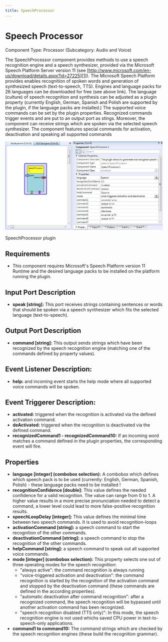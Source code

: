 ```yaml
---
title: SpeechProcessor
---
```


# Speech Processor

Component Type: Processor (Subcategory: Audio and Voice)

The SpeechProcessor component provides methods to use a speech recognition engine and a speech synthesizer, provided via the Microsoft Speech Platform Server version 11 (see [http://www.microsoft.com/en-us/download/details.aspx?id=27225][1]). The Microsoft Speech Platform provides enables recognition of spoken words and generation of synthesized speech (text-to-speech, TTS). Engines and language packs for 26 languages can be downloaded for free (see above link). The language (culture) of speech recognition and synthesis can be adjusted as a plugin property (currently English, German, Spanish and Polish are supported by the plugin, if the language packs are installed.) The supported voice commands can be set by the plugin properties. Recognized commands trigger events and are put to an output port as stings. Moreover, the component can receive strings which are spoken via the selected speech synthesizer. The component features special commands for activation, deactivation and speaking all supported commands

![Screenshot: SpeechProcessor plugin](./img/speechprocessor.jpg "Screenshot: SpeechProcessor plugin")

SpeechProcessor plugin

## Requirements

*   This component requires Microsoft's Speech Platform version 11 Runtime and the desired language packs to be installed on the platform running the plugin.

## Input Port Description

*   **speak \[string\]:** This port receives strings containing sentences or words that should be spoken via a speech synthesizer which fits the selected language (text-to-speech).

## Output Port Description

*   **command \[string\]:** This output sends strings which have been recognized by the speech recognition engine (matching one of the commands defined by property values).

## Event Listener Description:

*   **help:** and incoming event starts the help mode where all supported voice commands will be spoken.

## Event Triggerer Description:

*   **activated:** triggered when the recognition is activated via the defined activation command.
*   **deActivated:** triggered when the recognition is deactivated via the defined command.
*   **recognizedCommand1 - recognizedCommand10:** If an incoming word matches a command defined in the plugin properties, the corresponding event will fire.

## Properties

*   **language \[integer\] (combobox selection):** A combobox which defines which speech pack is to be used (currently: English, German, Spanish, Polish) - these language packs need to be installed !
*   **recognitionConfidence \[double\]:** This value defines the needed confidence for a valid recognition. The value can range from 0 to 1. A higher value results in a more precise pronunciation needed to detect a command, a lower level could lead to more false-positive recognition results.
*   **speechLoopDelay \[integer\]:** This value defines the minimal time between two speech commands. It is used to avoid recognition-loops
*   **activationCommand \[string\]:** a speech command to start the recognition of the other commands.
*   **deactivationCommand \[string\]:** a speech command to stop the recognition of the other commands.
*   **helpCommand \[string\]:** a speech command to speak out all supported voice commands.
*   **mode \[integer\] (combobox selection):** This property selects one out of three operating modes for the speech recognition:
    *   "always active": the command recognition is always running
    *   "voice-triggered activation and deactivation": the command recognition is started by the recognition of the activation command and stopped by the deactivation command (these commands are defined in the according properties).
    *   "automatic deactivation after command recognition": after a recognized command, the speech recognition will be bypassed until another activation command has been recognized.
    *   "speech recognition disabled (TTS only)": In this mode, the speech recognition engine is not used whichs saved CPU power in text-to-speech-only applications.
*   **command1 to command10:** The command strings which are checked by the speech recognition engines (these build the recognition grammar).

[1]: http://www.microsoft.com/en-us/download/details.aspx?id=27225